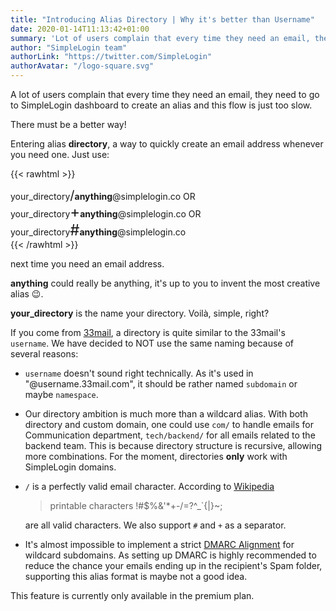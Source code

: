 ```yaml
---
title: "Introducing Alias Directory | Why it's better than Username"
date: 2020-01-14T11:13:42+01:00
summary: 'Lot of users complain that every time they need an email, they need to go to SimpleLogin dashboard to create an alias and this flow is just too slow. There must be a better way!'
author: "SimpleLogin team"
authorLink: "https://twitter.com/SimpleLogin"
authorAvatar: "/logo-square.svg"
---
```


A lot of users complain that every time they need an email, they need to go to SimpleLogin dashboard to create an alias and this flow is just too slow.

There must be a better way!

Entering alias **directory**, a way to quickly create an email address whenever you need one.
Just use:

{{< rawhtml >}}

<div class="pl-3 py-2 bg-light">
    your_directory<span style="font-size: 20px">/</span><b>anything</b>@simplelogin.co   OR <br>
    your_directory<span style="font-size: 24px">+</span><b>anything</b>@simplelogin.co   OR <br>
    your_directory<span style="font-size: 24px">#</span><b>anything</b>@simplelogin.co <br>
</div>
{{< /rawhtml >}}

next time you need an email address.

**anything** could really be anything, it's up to you to invent the most creative alias 😉.

**your_directory** is the name your directory. Voilà, simple, right?

If you come from [33mail](https://www.33mail.com), a directory is quite similar to the 33mail's `username`. We have decided to NOT use the same naming because of several reasons:

- `username` doesn't sound right technically. As it's used in "@username.33mail.com", it should be rather named `subdomain` or maybe `namespace`.

- Our directory ambition is much more than a wildcard alias. With both directory and custom domain, one could use `com/` to handle emails for Communication department, `tech/backend/` for all emails related to the backend team. This is because directory structure is recursive, allowing more combinations. For the moment, directories **only** work with SimpleLogin domains.

- `/` is a perfectly valid email character. According to [Wikipedia](https://en.wikipedia.org/wiki/Email_address)

    > printable characters !#$%&'*+-/=?^_`{|}~;

    are all valid characters. We also support `#` and `+` as a separator.

- It's almost impossible to implement a strict [DMARC Alignment](https://en.wikipedia.org/wiki/DMARC#Alignment) for wildcard subdomains. As setting up DMARC is highly recommended to reduce the chance your emails ending up in the recipient's Spam folder, supporting this alias format is maybe not a good idea.

This feature is currently only available in the premium plan.




